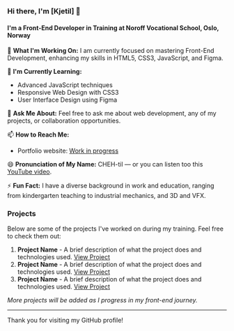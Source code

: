 ### Hi there, I'm [Kjetil] 👋

#### I'm a Front-End Developer in Training at Noroff Vocational School, Oslo, Norway

🔭 **What I'm Working On:**
I am currently focused on mastering Front-End Development, enhancing my skills in HTML5, CSS3, JavaScript, and Figma.

🌱 **I'm Currently Learning:**
- Advanced JavaScript techniques
- Responsive Web Design with CSS3
- User Interface Design using Figma

💬 **Ask Me About:**
Feel free to ask me about web development, any of my projects, or collaboration opportunities.

📫 **How to Reach Me:**
- Portfolio website: [Work in progress](khh.one)

😄 **Pronunciation of My Name:**
CHEH-til — or you can listen too this [YouTube video](https://www.youtube.com/watch?v=tQZBq3nZS_M).

⚡ **Fun Fact:**
I have a diverse background in work and education, ranging from kindergarten teaching to industrial mechanics, and 3D and VFX.

### Projects
Below are some of the projects I've worked on during my training. Feel free to check them out:

1. **Project Name** - A brief description of what the project does and technologies used. [View Project](#)
2. **Project Name** - A brief description of what the project does and technologies used. [View Project](#)
3. **Project Name** - A brief description of what the project does and technologies used. [View Project](#)

*More projects will be added as I progress in my front-end journey.*

---

Thank you for visiting my GitHub profile!

